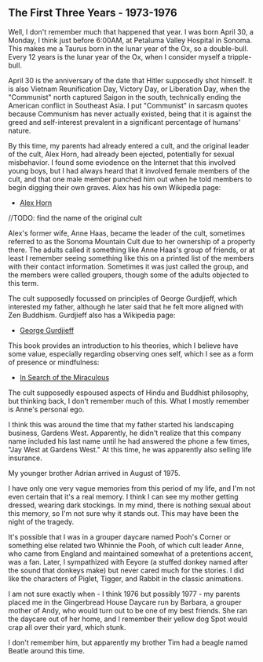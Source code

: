 ## The First Three Years - 1973-1976

Well, I don't remember much that happened that year. I was born April 30, a Monday, I think just before 6:00AM, at Petaluma Valley Hospital in Sonoma. This makes me a Taurus born in the lunar year of the Ox, so a double-bull. Every 12 years is the lunar year of the Ox, when I consider myself a tripple-bull.

April 30 is the anniversary of the date that Hitler supposedly shot himself. It is also Vietnam Reunification Day, Victory Day, or Liberation Day, when the "Communist" north captured Saigon in the south, technically ending the American conflict in Southeast Asia. I put "Communist" in sarcasm quotes because Communism has never actually existed, being that it is against the greed and self-interest prevalent in a significant percentage of humans' nature.

By this time, my parents had already entered a cult, and the original leader of the cult, Alex Horn, had already been ejected, potentially for sexual misbehavior. I found some eviodence on the Internet that this involved young boys, but I had always heard that it involved female members of the cult, and that one male member punched him out when he told members to begin digging their own graves. Alex has his own Wikipedia page:

- [Alex Horn](https://en.wikipedia.org/wiki/Alex_Horn)

//TODO: find the name of the original cult

Alex's former wife, Anne Haas, became the leader of the cult, sometimes referred to as the Sonoma Mountain Cult due to her ownership of a property there. The adults called it something like Anne Haas's group of friends, or at least I remember seeing something like this on a printed list of the members with their contact information. Sometimes it was just called the group, and the members were called groupers, though some of the adults objected to this term.

The cult supposedly focussed on principles of George Gurdjieff, which interested my father, although he later said that he felt more aligned with Zen Buddhism. Gurdjieff also has a Wikipedia page:

- [George Gurdjieff](https://en.wikipedia.org/wiki/George_Gurdjieff)

This book provides an introduction to his theories, which I believe have some value, especially regarding observing ones self, which I see as a form of presence or mindfulness:

- [In Search of the Miraculous](https://en.wikipedia.org/wiki/In_Search_of_the_Miraculous])

The cult supposedly espoused aspects of Hindu and Buddhist philosophy, but thinking back, I don't remember much of this. What I mostly remember is Anne's personal ego. 

I think this was around the time that my father started his landscaping business, Gardens West. Apparently, he didn't realize that this company name included his last name until he had answered the phone a few times, "Jay West at Gardens West." At this time, he was apparently also selling life insurance.

My younger brother Adrian arrived in August of 1975. 

I have only one very vague memories from this period of my life, and I'm not even certain that it's a real memory. I think I can see my mother getting dressed, wearing dark stockings. In my mind, there is nothing sexual about this memory, so I'm not sure why it stands out. This may have been the night of the tragedy.

It's possible that I was in a grouper daycare named Pooh's Corner or something else related two Whinnie the Pooh, of which cult leader Anne, who came from England and maintained somewhat of a pretentions accent, was a fan. Later, I sympathized with Eeyore (a stuffed donkey named after the sound that donkeys make) but never cared much for the stories. I did like the characters of Piglet, Tigger, and Rabbit in the classic animations.

I am not sure exactly when - I think 1976 but possibly 1977 - my parents placed me in the Gingerbread House Daycare run by Barbara, a grouper mother of Andy, who would turn out to be one of my best friends. She ran the daycare out of her home, and I remember their yellow dog Spot would crap all over their yard, which stunk. 

I don't remember him, but apparently my brother Tim had a beagle named Beatle around this time.

